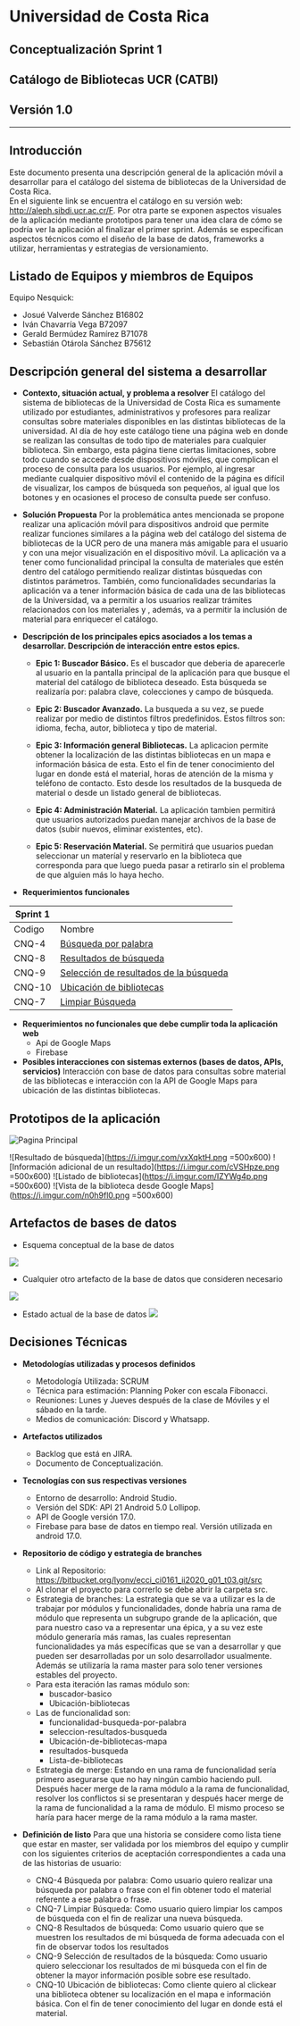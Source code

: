 # Universidad de Costa Rica

## Conceptualización Sprint 1

## Catálogo de Bibliotecas UCR (CATBI)

## Versión 1.0


---

## Introducción
Este documento presenta una descripción general de la aplicación móvil a desarrollar para el catálogo del sistema de bibliotecas de la Universidad de Costa Rica.  
En el siguiente link se encuentra el catálogo en su versión web: http://aleph.sibdi.ucr.ac.cr/F. 
Por otra parte se exponen aspectos visuales de la aplicación mediante prototipos para tener una idea clara de cómo se podría ver la aplicación al finalizar el primer sprint. 
Además se especifican aspectos técnicos como el diseño de la base de datos, frameworks a utilizar, herramientas y estrategias de versionamiento.

## Listado de Equipos y miembros de Equipos
Equipo Nesquick:

* Josué Valverde Sánchez B16802
* Iván Chavarría Vega B72097
* Gerald Bermúdez Ramírez B71078
* Sebastián Otárola Sánchez B75612



## Descripción general del sistema a desarrollar

* **Contexto, situación actual, y problema a resolver**
El catálogo del sistema de bibliotecas de la Universidad de Costa Rica es sumamente utilizado por estudiantes, administrativos y profesores para realizar consultas sobre materiales disponibles en las distintas bibliotecas de la universidad.
Al día de hoy este catálogo tiene una página web en donde se realizan las consultas de todo tipo de materiales para cualquier biblioteca. Sin embargo, esta página tiene ciertas limitaciones, sobre todo cuando se accede desde dispositivos móviles, que complican el proceso de consulta para los usuarios. Por ejemplo, al ingresar mediante cualquier dispositivo móvil el contenido de la página es difícil de visualizar, los campos de búsqueda son pequeños, al igual que los botones y en ocasiones el proceso de consulta puede ser confuso.

- **Solución Propuesta**
Por la problemática antes mencionada se propone realizar una aplicación móvil para dispositivos android que permite realizar funciones similares a la página web del catálogo del sistema de bibliotecas de la UCR pero de una manera más amigable para el usuario y con una mejor visualización en el dispositivo móvil. La aplicación va a tener como funcionalidad principal la consulta de materiales que estén dentro del catálogo permitiendo realizar distintas búsquedas con distintos parámetros. También, como funcionalidades secundarias la aplicación va a tener información básica de cada una de las bibliotecas de la Universidad, va a permitir a los usuarios realizar trámites relacionados con los materiales y , además, va a permitir la inclusión de material para enriquecer el catálogo. 

* **Descripción de los principales epics asociados a los temas a desarrollar. Descripción de interacción entre estos epics.**

    * **Epic 1: Buscador Básico.** Es el buscador que deberia   de aparecerle al usuario en la pantalla principal de la aplicación para que busque el material del catálogo de biblioteca deseado. Esta búsqueda se realizaría por: palabra clave, colecciones  y campo de búsqueda.

    * **Epic 2: Buscador Avanzado.** La busqueda a su vez, se puede realizar por medio de distintos filtros predefinidos. Estos filtros son: idioma, fecha, autor, biblioteca y tipo de material.


    * **Epic 3: Información general Bibliotecas.** La aplicacion permite obtener la localización de las distintas bibliotecas en un mapa e información básica de esta. Esto el fin de tener conocimiento del lugar en donde está el material, horas de atención de la misma y teléfono de contacto. Esto desde los resultados de la busqueda de material o desde un listado general de bibliotecas.
     
    * **Epic 4: Administración Material.** La aplicación tambien permitirá que usuarios autorizados puedan manejar archivos de la base de datos (subir nuevos, eliminar existentes, etc). 
    
    * **Epic 5: Reservación Material.** Se permitirá que usuarios puedan seleccionar un materíal y reservarlo en la biblioteca que corresponda para que luego pueda pasar a retirarlo sin el problema de que alguien más lo haya hecho.
    
    
* **Requerimientos funcionales**


| Sprint 1 |   |
| -------- |----------------|
| Codigo   |   Nombre  |
| CNQ-4    |          [Búsqueda por palabra](http://10.1.4.22:8080/secure/RapidBoard.jspa?rapidView=36&projectKey=CNQ&view=planning&selectedIssue=CNQ-4)          |
| CNQ-8    |         [Resultados de búsqueda](http://10.1.4.22:8080/secure/RapidBoard.jspa?rapidView=36&projectKey=CNQ&view=planning&selectedIssue=CNQ-8)         |
| CNQ-9    | [Selección de resultados de la búsqueda](http://10.1.4.22:8080/secure/RapidBoard.jspa?rapidView=36&projectKey=CNQ&view=planning&selectedIssue=CNQ-9) |
| CNQ-10   |       [Ubicación de bibliotecas](http://10.1.4.22:8080/secure/RapidBoard.jspa?rapidView=36&projectKey=CNQ&view=planning&selectedIssue=CNQ-10)        |
| CNQ-7    |            [Limpiar Búsqueda](http://10.1.4.22:8080/secure/RapidBoard.jspa?rapidView=36&projectKey=CNQ&view=planning&selectedIssue=CNQ-7)            |
 

* **Requerimientos no funcionales que debe cumplir toda la aplicación web**
    * Api de Google Maps
    * Firebase
* **Posibles interacciones con sistemas externos (bases de datos, APIs, servicios)**
Interacción con base de datos para consultas sobre material de las bibliotecas e interacción con la API de Google Maps para ubicación de las distintas bibliotecas.

## Prototipos de la aplicación
![Pagina Principal](https://i.imgur.com/c6li8hb.png)

![Resultado de búsqueda](https://i.imgur.com/vxXqktH.png =500x600)
![Información adicional de un resultado](https://i.imgur.com/cVSHpze.png =500x600)
![Listado de bibliotecas](https://i.imgur.com/IZYWg4p.png =500x600)
![Vista de la biblioteca desde Google Maps](https://i.imgur.com/n0h9fl0.png =500x600)



## Artefactos de bases de datos
* Esquema conceptual de la base de datos

![](https://i.imgur.com/iWEpoLQ.png)

* Cualquier otro artefacto de la base de datos que consideren necesario

![](https://i.imgur.com/yJAoEif.png)
* Estado actual de la base de datos 
![](https://i.imgur.com/hZ0lmTn.png)



## Decisiones Técnicas
* **Metodologías utilizadas y procesos definidos**
    * Metodología Utilizada: SCRUM
    * Técnica para estimación: Planning Poker con escala Fibonacci.
    * Reuniones: Lunes y Jueves después de la clase de Móviles y el sábado en la tarde.
    * Medios de comunicación: Discord y Whatsapp.
* **Artefactos utilizados**
    * Backlog que está en JIRA.
    * Documento de Conceptualización.
* **Tecnologías con sus respectivas versiones**
    * Entorno de desarrollo: Android Studio.
    * Versión del SDK: API 21 Android 5.0 Lollipop.
    * API de Google versión 17.0.
    * Firebase para base de datos en tiempo real. Versión utilizada en android 17.0.
* **Repositorio de código y estrategia de branches**
    * Link al Repositorio: https://bitbucket.org/lyonv/ecci_ci0161_ii2020_g01_t03.git/src
    * Al clonar el proyecto para correrlo se debe abrir la carpeta src.
    * Estrategia de branches: La estrategia que se va a utilizar es la de trabajar por módulos y funcionalidades, donde habría una rama de módulo que representa un subgrupo grande de la aplicación, que para nuestro caso va a representar una épica, y a su vez este módulo generaría más ramas, las cuales representan funcionalidades ya más específicas que se van a desarrollar y que pueden ser desarrolladas por un solo desarrollador usualmente. Además se utilizaría la rama master para solo tener versiones estables del proyecto.
    * Para esta iteración las ramas módulo son:
         * buscador-basico 
         * Ubicación-bibliotecas 
    * Las de funcionalidad son:
         * funcionalidad-busqueda-por-palabra
         * seleccion-resultados-busqueda
         * Ubicación-de-bibliotecas-mapa
         * resultados-busqueda
         * Lista-de-bibliotecas
    * Estrategia de merge: Estando en una rama de funcionalidad sería primero asegurarse que no hay ningún cambio haciendo pull. Después hacer merge de la rama módulo a la rama de funcionalidad, resolver los conflictos si se presentaran y después hacer merge de la rama de funcionalidad a la rama de módulo. El mismo proceso se haría para hacer merge de la rama módulo a la rama master.

* **Definición de listo**
    Para que una historia se considere como lista tiene que estar en master, ser validada por los miembros del equipo y cumplir con los siguientes criterios de aceptación correspondientes a cada una de las historias de usuario:
    * CNQ-4 Búsqueda por palabra: Como usuario quiero realizar una búsqueda por palabra o frase con el fin obtener todo el material referente a ese palabra o frase.
    * CNQ-7 Limpiar Búsqueda: Como usuario quiero limpiar los campos de búsqueda con el fin de realizar una nueva búsqueda.
    * CNQ-8 Resultados de búsqueda: Como usuario quiero que se muestren los resultados de mi búsqueda de forma adecuada con el fin de observar todos los resultados
    * CNQ-9 Selección de resultados de la búsqueda: Como usuario quiero seleccionar los resultados de mi búsqueda con el fin de obtener la mayor información posible sobre ese resultado.
    * CNQ-10 Ubicación de bibliotecas: Como cliente quiero al clickear una biblioteca obtener su localización en el mapa e información básica. Con el fin de tener conocimiento del lugar en donde está el material.